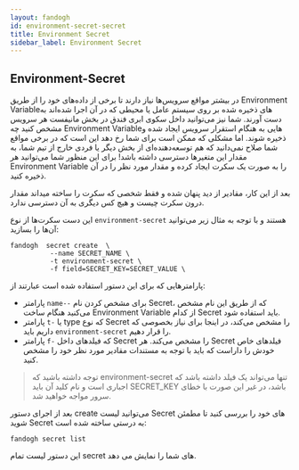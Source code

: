```yaml
---
layout: fandogh
id: environment-secret-secret
title: Environment Secret
sidebar_label: Environment Secret
---
```

## Environment-Secret
در بیشتر مواقع سرویس‌ها نیاز دارند تا برخی از داده‌های خود را از طریق Environment Variableهای ذخیره شده بر روی سیستم عامل یا محیطی که در آن اجرا شده‌اند به دست آورند.
شما نیز می‌توانید داخل سکوی ابری فندق در بخش مانیفست هر سرویس مشخص کنید چه Environment Variableهایی به هنگام استقرار سرویس ایجاد شده و ذخیره شوند.
اما مشکلی که ممکن است برای شما رخ دهد این است که در برخی مواقع شما صلاح نمی‌دانید که هم توسعه‌دهنده‌ای از بخش دیگر یا فردی خارج از تیم شما، به مقدار این متغیرها دسترسی داشته باشد!
برای این منظور شما می‌توانید هر Environment Variable را به صورت یک سکرت ایجاد کرده و مقدار مورد نظر را در آن ذخیره کنید.
 
 بعد از این کار، مقادیر از دید پنهان شده و فقط شخصی که سکرت را ساخته میداند مقدار درون سکرت چیست و هیچ کس دیگری به آن دسترسی ندارد.

این دست سکرت‌ها از نوع `environment-secret` هستند و با توجه به مثال زیر می‌توانید آن‌ها را بسازید:
```
fandogh  secret create  \
          --name SECRET_NAME \
          -t environment-secret \
          -f field=SECRET_KEY=SECRET_VALUE \
```
پارامتر‌هایی که برای این دستور استفاده شده است عبارتند از:

* پارامتر `name--` برای مشخص کردن نام Secret، که از طریق این نام مشخص می‌کنید هنگام ساخت Environment Variable از کدام Secret باید استفاده شود.
* پارامتر `t-` یا type که نوع Secret را مشخص می‌کند، در اینجا برای نیاز بخصوصی که داریم باید `environment-secret` را قرار دهیم.
* پارامتر‌ `f-` که فیلد‌های داخل Secret را مشخص می‌کند. هر Secret فیلد‌های خاص خودش را داراست که باید با توجه به مستندات مقادیر مورد نظر خود را مشخص کنید.

> توجه داشته باشید که environment-secret تنها می‌تواند یک فیلد داشته باشد که اجباری است و نام کلید آن باید SECRET_KEY باشد، در غیر این صورت با خطای سرور مواجه خواهید شد.

بعد از اجرای دستور create می‌توانید لیست Secret های خود را بررسی کنید تا مطمئن شوید Secret به درستی ساخته شده است:
```
fandogh secret list
```
این دستور لیست تمام secret های شما را نمایش می دهد.
